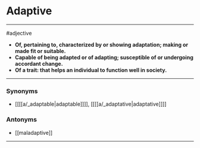 # Adaptive
---
#adjective
- **Of, pertaining to, characterized by or showing adaptation; making or made fit or suitable.**
- **Capable of being adapted or of adapting; susceptible of or undergoing accordant change.**
- **Of a trait: that helps an individual to function well in society.**
---
### Synonyms
- [[[[a/_adaptable|adaptable]]]], [[[[a/_adaptative|adaptative]]]]
### Antonyms
- [[maladaptive]]
---

